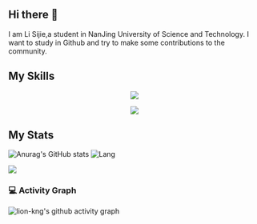 ## Hi there 👋
I am Li Sijie,a student in NanJing University of Science and Technology. I want to study in Github and try to make some contributions to the community.
## My Skills
<p align="center">
  <a href="https://skillicons.dev" id="MySkills">
    <img src="https://skillicons.dev/icons?i=c,cpp,java,kotlin,html,css,js,git,linux,windows" />
  </a>
</p>
<p align="center">
  <a href="https://skillicons.dev" id="MySkills">
    <img src="https://skillicons.dev/icons?i=clion,idea,androidstudio,qt,visualstudio,vscode,matlab,gradle,maven,mysql"/>
  </a>
</p>

<!--
**lion-kng/lion-kng** is a ✨ _special_ ✨ repository because its `README.md` (this file) appears on your GitHub profile.

Here are some ideas to get you started:

- 🔭 I’m currently working on ...
- 🌱 I’m currently learning ...
- 👯 I’m looking to collaborate on ...
- 🤔 I’m looking for help with ...
- 💬 Ask me about ...
- 📫 How to reach me: ...
- 😄 Pronouns: ...
- ⚡ Fun fact: ...
-->

## My Stats
![Anurag's GitHub stats](https://github-readme-stats.vercel.app/api?username=lion-kng)  ![Lang](https://github-readme-stats.vercel.app/api/top-langs/?username=lion-kng&hide=ipynb,html&layout=compact)

![](https://github-profile-trophy.vercel.app/?username=lion-kng&theme=buefy&row=1)

### 💻 Activity Graph

![lion-kng's github activity graph](https://github-readme-activity-graph.vercel.app/graph?username=lion-kng&theme=vue&hide_border=true)

